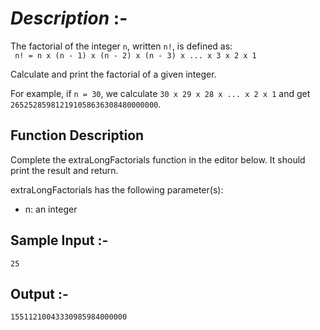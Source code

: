 # _Description_ :-

The factorial of the integer `n`, written `n!`, is defined as:\
` n! = n x (n - 1) x (n - 2) x (n - 3) x ... x 3 x 2 x 1`

Calculate and print the factorial of a given integer.

For example, if `n = 30`, we calculate `30 x 29 x 28 x ... x 2 x 1` and get `265252859812191058636308480000000`.

## Function Description

Complete the extraLongFactorials function in the editor below. It should print the result and return.

extraLongFactorials has the following parameter(s):

* n: an integer

## Sample Input :-
`25`

## Output :-
`15511210043330985984000000`
